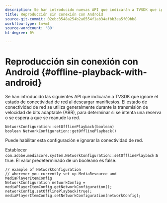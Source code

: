 ```yaml
---
description: Se han introducido nuevas API que indicarán a TVSDK que ignore el estado de conectividad de red al descargar manifiestos.
title: Reproducción sin conexión con Android
source-git-commit: 02ebc3548a254b2a6554f1ab34afbb3ea5f09bb8
workflow-type: tm+mt
source-wordcount: '89'
ht-degree: 0%

---
```


# Reproducción sin conexión con Android {#offline-playback-with-android}

Se han introducido las siguientes API que indicarán a TVSDK que ignore el estado de conectividad de red al descargar manifiestos. El estado de conectividad de red se utiliza generalmente durante la transmisión de velocidad de bits adaptable (ABR), para determinar si se intenta una reserva o se espera a que se reanude la red.

```
NetworkConfiguration::setOfflinePlayback(boolean)
boolean NetworkConfiguration::getOfflinePlayback()
```

Puede habilitar esta configuración e ignorar la conectividad de red.

Establecer `com.adobe.mediacore.system.NetworkConfiguration::setOfflinePlayback` a true. El valor predeterminado de un booleano es false.

```
// example of NetworkConfiguration
// wherever you currently set up MediaResource and MediaPlayerItemConfig
NetworkConfiguration networkConfig = mediaPlayerItemConfig.getNetworkConfiguration();
networkConfig.setOfflinePlayback(true);
mediaPlayerItemConfig.setNetworkConfiguration(networkConfig);
```
